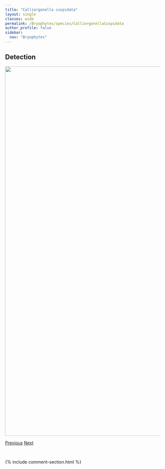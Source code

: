 ```yaml
---
title: "Calliergonella cuspidata"
layout: single
classes: wide
permalink: /Bryophytes/species/CalliergonellaCuspidata
author_profile: false
sidebar:
  nav: "Bryophytes"
---
```


<h2>Detection</h2>

<a href="https://drive.google.com/uc?export=view&id=1yZyzXFB_UN2lz4K2lW5eTcWOV7DHoOKP">
<img src="https://drive.google.com/uc?export=view&id=1yZyzXFB_UN2lz4K2lW5eTcWOV7DHoOKP" height = "1200" width = "800">
</a>


<a href="/DevelopmentWebsite/Bryophytes/species/CallicladiumHaldanianum" class="pagination--pager" title="Callicladium haldanianum">Previous</a> <a href="/DevelopmentWebsite/Bryophytes/species/CalypogeiaMeylanii" class="pagination--pager" title="Calypogeia meylanii">Next</a>

<p>&nbsp;</p>

{% include comment-section.html %}
